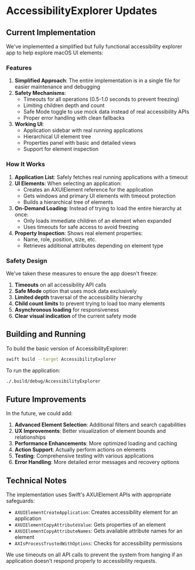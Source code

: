 # AccessibilityExplorer Updates

## Current Implementation

We've implemented a simplified but fully functional accessibility explorer app to help explore macOS UI elements:

### Features

1. **Simplified Approach**: The entire implementation is in a single file for easier maintenance and debugging
2. **Safety Mechanisms**:
   - Timeouts for all operations (0.5-1.0 seconds to prevent freezing)
   - Limiting children depth and count
   - Safe Mode toggle to use mock data instead of real accessibility APIs
   - Proper error handling with clean fallbacks
3. **Working UI**:
   - Application sidebar with real running applications
   - Hierarchical UI element tree
   - Properties panel with basic and detailed views
   - Support for element inspection

### How It Works

1. **Application List**: Safely fetches real running applications with a timeout
2. **UI Elements**: When selecting an application:
   - Creates an AXUIElement reference for the application
   - Gets windows and primary UI elements with timeout protection
   - Builds a hierarchical tree of elements
3. **On-Demand Loading**: Instead of trying to load the entire hierarchy at once:
   - Only loads immediate children of an element when expanded
   - Uses timeouts for safe access to avoid freezing
4. **Property Inspection**: Shows real element properties:
   - Name, role, position, size, etc.
   - Retrieves additional attributes depending on element type

### Safety Design

We've taken these measures to ensure the app doesn't freeze:

1. **Timeouts** on all accessibility API calls
2. **Safe Mode** option that uses mock data exclusively
3. **Limited depth** traversal of the accessibility hierarchy 
4. **Child count limits** to prevent trying to load too many elements
5. **Asynchronous loading** for responsiveness
6. **Clear visual indication** of the current safety mode

## Building and Running

To build the basic version of AccessibilityExplorer:

```bash
swift build --target AccessibilityExplorer
```

To run the application:

```bash
./.build/debug/AccessibilityExplorer
```

## Future Improvements

In the future, we could add:

1. **Advanced Element Selection**: Additional filters and search capabilities
2. **UX Improvements**: Better visualization of element bounds and relationships
3. **Performance Enhancements**: More optimized loading and caching
4. **Action Support**: Actually perform actions on elements
5. **Testing**: Comprehensive testing with various applications
6. **Error Handling**: More detailed error messages and recovery options

## Technical Notes

The implementation uses Swift's AXUIElement APIs with appropriate safeguards:

- `AXUIElementCreateApplication`: Creates accessibility element for an application
- `AXUIElementCopyAttributeValue`: Gets properties of an element
- `AXUIElementCopyAttributeNames`: Gets available attribute names for an element
- `AXIsProcessTrustedWithOptions`: Checks for accessibility permissions

We use timeouts on all API calls to prevent the system from hanging if an application doesn't respond properly to accessibility requests.